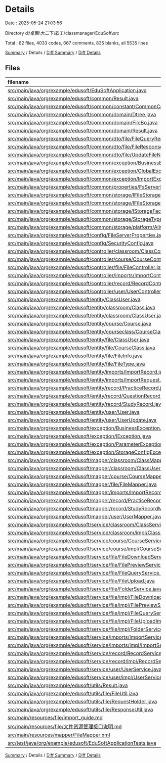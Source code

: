 # Details

Date : 2025-05-24 21:03:56

Directory d:\\桌面\\大二下\\软工\\classmanager\\EduSoft\\src

Total : 82 files,  4033 codes, 667 comments, 835 blanks, all 5535 lines

[Summary](results.md) / Details / [Diff Summary](diff.md) / [Diff Details](diff-details.md)

## Files
| filename | language | code | comment | blank | total |
| :--- | :--- | ---: | ---: | ---: | ---: |
| [src/main/java/org/example/edusoft/EduSoftApplication.java](/src/main/java/org/example/edusoft/EduSoftApplication.java) | Java | 16 | 1 | 6 | 23 |
| [src/main/java/org/example/edusoft/common/Result.java](/src/main/java/org/example/edusoft/common/Result.java) | Java | 24 | 0 | 5 | 29 |
| [src/main/java/org/example/edusoft/common/constant/CommonConstant.java](/src/main/java/org/example/edusoft/common/constant/CommonConstant.java) | Java | 20 | 45 | 17 | 82 |
| [src/main/java/org/example/edusoft/common/domain/Dtree.java](/src/main/java/org/example/edusoft/common/domain/Dtree.java) | Java | 13 | 19 | 10 | 42 |
| [src/main/java/org/example/edusoft/common/domain/FileBo.java](/src/main/java/org/example/edusoft/common/domain/FileBo.java) | Java | 62 | 67 | 25 | 154 |
| [src/main/java/org/example/edusoft/common/domain/Result.java](/src/main/java/org/example/edusoft/common/domain/Result.java) | Java | 33 | 6 | 12 | 51 |
| [src/main/java/org/example/edusoft/common/dto/file/FileQueryRequest.java](/src/main/java/org/example/edusoft/common/dto/file/FileQueryRequest.java) | Java | 10 | 0 | 1 | 11 |
| [src/main/java/org/example/edusoft/common/dto/file/FileResponseDTO.java](/src/main/java/org/example/edusoft/common/dto/file/FileResponseDTO.java) | Java | 16 | 1 | 2 | 19 |
| [src/main/java/org/example/edusoft/common/dto/file/UpdateFileNameDTO.java](/src/main/java/org/example/edusoft/common/dto/file/UpdateFileNameDTO.java) | Java | 17 | 4 | 10 | 31 |
| [src/main/java/org/example/edusoft/common/exception/BusinessException.java](/src/main/java/org/example/edusoft/common/exception/BusinessException.java) | Java | 15 | 0 | 4 | 19 |
| [src/main/java/org/example/edusoft/common/exception/GlobalExceptionHandler.java](/src/main/java/org/example/edusoft/common/exception/GlobalExceptionHandler.java) | Java | 15 | 0 | 4 | 19 |
| [src/main/java/org/example/edusoft/common/exception/ImportException.java](/src/main/java/org/example/edusoft/common/exception/ImportException.java) | Java | 20 | 0 | 5 | 25 |
| [src/main/java/org/example/edusoft/common/properties/FsServerProperties.java](/src/main/java/org/example/edusoft/common/properties/FsServerProperties.java) | Java | 43 | 15 | 29 | 87 |
| [src/main/java/org/example/edusoft/common/storage/IFileStorage.java](/src/main/java/org/example/edusoft/common/storage/IFileStorage.java) | Java | 15 | 40 | 11 | 66 |
| [src/main/java/org/example/edusoft/common/storage/IFileStorageProvider.java](/src/main/java/org/example/edusoft/common/storage/IFileStorageProvider.java) | Java | 4 | 6 | 2 | 12 |
| [src/main/java/org/example/edusoft/common/storage/IStorageFactory.java](/src/main/java/org/example/edusoft/common/storage/IStorageFactory.java) | Java | 22 | 12 | 6 | 40 |
| [src/main/java/org/example/edusoft/common/storage/StorageType.java](/src/main/java/org/example/edusoft/common/storage/StorageType.java) | Java | 4 | 21 | 3 | 28 |
| [src/main/java/org/example/edusoft/common/storage/platform/AliyunOssStorage.java](/src/main/java/org/example/edusoft/common/storage/platform/AliyunOssStorage.java) | Java | 134 | 15 | 15 | 164 |
| [src/main/java/org/example/edusoft/config/FileServerProperties.java](/src/main/java/org/example/edusoft/config/FileServerProperties.java) | Java | 50 | 4 | 16 | 70 |
| [src/main/java/org/example/edusoft/config/SecurityConfig.java](/src/main/java/org/example/edusoft/config/SecurityConfig.java) | Java | 18 | 0 | 7 | 25 |
| [src/main/java/org/example/edusoft/controller/classroom/ClassController.java](/src/main/java/org/example/edusoft/controller/classroom/ClassController.java) | Java | 139 | 0 | 18 | 157 |
| [src/main/java/org/example/edusoft/controller/course/CourseController.java](/src/main/java/org/example/edusoft/controller/course/CourseController.java) | Java | 74 | 0 | 9 | 83 |
| [src/main/java/org/example/edusoft/controller/file/FileController.java](/src/main/java/org/example/edusoft/controller/file/FileController.java) | Java | 101 | 37 | 17 | 155 |
| [src/main/java/org/example/edusoft/controller/imports/ImportController.java](/src/main/java/org/example/edusoft/controller/imports/ImportController.java) | Java | 57 | 1 | 9 | 67 |
| [src/main/java/org/example/edusoft/controller/record/RecordController.java](/src/main/java/org/example/edusoft/controller/record/RecordController.java) | Java | 131 | 11 | 17 | 159 |
| [src/main/java/org/example/edusoft/controller/user/UserController.java](/src/main/java/org/example/edusoft/controller/user/UserController.java) | Java | 185 | 36 | 15 | 236 |
| [src/main/java/org/example/edusoft/entity/ClassUser.java](/src/main/java/org/example/edusoft/entity/ClassUser.java) | Java | 25 | 6 | 8 | 39 |
| [src/main/java/org/example/edusoft/entity/classroom/Class.java](/src/main/java/org/example/edusoft/entity/classroom/Class.java) | Java | 23 | 0 | 5 | 28 |
| [src/main/java/org/example/edusoft/entity/classroom/ClassUser.java](/src/main/java/org/example/edusoft/entity/classroom/ClassUser.java) | Java | 11 | 0 | 2 | 13 |
| [src/main/java/org/example/edusoft/entity/course/Course.java](/src/main/java/org/example/edusoft/entity/course/Course.java) | Java | 30 | 0 | 9 | 39 |
| [src/main/java/org/example/edusoft/entity/courseclass/CourseClass.java](/src/main/java/org/example/edusoft/entity/courseclass/CourseClass.java) | Java | 13 | 4 | 6 | 23 |
| [src/main/java/org/example/edusoft/entity/file/ClassUser.java](/src/main/java/org/example/edusoft/entity/file/ClassUser.java) | Java | 25 | 6 | 8 | 39 |
| [src/main/java/org/example/edusoft/entity/file/CourseClass.java](/src/main/java/org/example/edusoft/entity/file/CourseClass.java) | Java | 13 | 4 | 6 | 23 |
| [src/main/java/org/example/edusoft/entity/file/FileInfo.java](/src/main/java/org/example/edusoft/entity/file/FileInfo.java) | Java | 42 | 7 | 8 | 57 |
| [src/main/java/org/example/edusoft/entity/file/FileType.java](/src/main/java/org/example/edusoft/entity/file/FileType.java) | Java | 18 | 6 | 4 | 28 |
| [src/main/java/org/example/edusoft/entity/imports/ImportRecord.java](/src/main/java/org/example/edusoft/entity/imports/ImportRecord.java) | Java | 37 | 0 | 11 | 48 |
| [src/main/java/org/example/edusoft/entity/imports/ImportRequest.java](/src/main/java/org/example/edusoft/entity/imports/ImportRequest.java) | Java | 12 | 0 | 2 | 14 |
| [src/main/java/org/example/edusoft/entity/record/PracticeRecord.java](/src/main/java/org/example/edusoft/entity/record/PracticeRecord.java) | Java | 23 | 1 | 1 | 25 |
| [src/main/java/org/example/edusoft/entity/record/QuestionRecord.java](/src/main/java/org/example/edusoft/entity/record/QuestionRecord.java) | Java | 20 | 0 | 1 | 21 |
| [src/main/java/org/example/edusoft/entity/record/StudyRecord.java](/src/main/java/org/example/edusoft/entity/record/StudyRecord.java) | Java | 20 | 1 | 2 | 23 |
| [src/main/java/org/example/edusoft/entity/user/User.java](/src/main/java/org/example/edusoft/entity/user/User.java) | Java | 46 | 0 | 10 | 56 |
| [src/main/java/org/example/edusoft/entity/user/UserUpdate.java](/src/main/java/org/example/edusoft/entity/user/UserUpdate.java) | Java | 14 | 2 | 4 | 20 |
| [src/main/java/org/example/edusoft/exception/BusinessException.java](/src/main/java/org/example/edusoft/exception/BusinessException.java) | Java | 33 | 4 | 9 | 46 |
| [src/main/java/org/example/edusoft/exception/IException.java](/src/main/java/org/example/edusoft/exception/IException.java) | Java | 22 | 6 | 9 | 37 |
| [src/main/java/org/example/edusoft/exception/ParameterException.java](/src/main/java/org/example/edusoft/exception/ParameterException.java) | Java | 31 | 6 | 9 | 46 |
| [src/main/java/org/example/edusoft/exception/StorageConfigException.java](/src/main/java/org/example/edusoft/exception/StorageConfigException.java) | Java | 12 | 6 | 6 | 24 |
| [src/main/java/org/example/edusoft/mapper/classroom/ClassMapper.java](/src/main/java/org/example/edusoft/mapper/classroom/ClassMapper.java) | Java | 22 | 0 | 5 | 27 |
| [src/main/java/org/example/edusoft/mapper/classroom/ClassUserMapper.java](/src/main/java/org/example/edusoft/mapper/classroom/ClassUserMapper.java) | Java | 17 | 0 | 5 | 22 |
| [src/main/java/org/example/edusoft/mapper/course/CourseMapper.java](/src/main/java/org/example/edusoft/mapper/course/CourseMapper.java) | Java | 13 | 0 | 3 | 16 |
| [src/main/java/org/example/edusoft/mapper/file/FileMapper.java](/src/main/java/org/example/edusoft/mapper/file/FileMapper.java) | Java | 45 | 31 | 24 | 100 |
| [src/main/java/org/example/edusoft/mapper/imports/ImportRecordMapper.java](/src/main/java/org/example/edusoft/mapper/imports/ImportRecordMapper.java) | Java | 11 | 0 | 3 | 14 |
| [src/main/java/org/example/edusoft/mapper/record/PracticeRecordMapper.java](/src/main/java/org/example/edusoft/mapper/record/PracticeRecordMapper.java) | Java | 193 | 0 | 10 | 203 |
| [src/main/java/org/example/edusoft/mapper/record/StudyRecordMapper.java](/src/main/java/org/example/edusoft/mapper/record/StudyRecordMapper.java) | Java | 34 | 0 | 3 | 37 |
| [src/main/java/org/example/edusoft/mapper/user/UserMapper.java](/src/main/java/org/example/edusoft/mapper/user/UserMapper.java) | Java | 34 | 0 | 7 | 41 |
| [src/main/java/org/example/edusoft/service/classroom/ClassService.java](/src/main/java/org/example/edusoft/service/classroom/ClassService.java) | Java | 21 | 28 | 15 | 64 |
| [src/main/java/org/example/edusoft/service/classroom/impl/ClassServiceImpl.java](/src/main/java/org/example/edusoft/service/classroom/impl/ClassServiceImpl.java) | Java | 243 | 15 | 39 | 297 |
| [src/main/java/org/example/edusoft/service/course/CourseService.java](/src/main/java/org/example/edusoft/service/course/CourseService.java) | Java | 10 | 5 | 6 | 21 |
| [src/main/java/org/example/edusoft/service/course/impl/CourseServiceImpl.java](/src/main/java/org/example/edusoft/service/course/impl/CourseServiceImpl.java) | Java | 83 | 10 | 20 | 113 |
| [src/main/java/org/example/edusoft/service/file/FileDownloadService.java](/src/main/java/org/example/edusoft/service/file/FileDownloadService.java) | Java | 5 | 3 | 3 | 11 |
| [src/main/java/org/example/edusoft/service/file/FilePreviewService.java](/src/main/java/org/example/edusoft/service/file/FilePreviewService.java) | Java | 5 | 0 | 3 | 8 |
| [src/main/java/org/example/edusoft/service/file/FileQueryService.java](/src/main/java/org/example/edusoft/service/file/FileQueryService.java) | Java | 16 | 9 | 9 | 34 |
| [src/main/java/org/example/edusoft/service/file/FileUpload.java](/src/main/java/org/example/edusoft/service/file/FileUpload.java) | Java | 10 | 3 | 4 | 17 |
| [src/main/java/org/example/edusoft/service/file/FolderService.java](/src/main/java/org/example/edusoft/service/file/FolderService.java) | Java | 6 | 6 | 5 | 17 |
| [src/main/java/org/example/edusoft/service/file/impl/FileDownloadServiceImpl.java](/src/main/java/org/example/edusoft/service/file/impl/FileDownloadServiceImpl.java) | Java | 61 | 7 | 12 | 80 |
| [src/main/java/org/example/edusoft/service/file/impl/FilePreviewServiceImpl.java](/src/main/java/org/example/edusoft/service/file/impl/FilePreviewServiceImpl.java) | Java | 38 | 2 | 7 | 47 |
| [src/main/java/org/example/edusoft/service/file/impl/FileQueryServiceImpl.java](/src/main/java/org/example/edusoft/service/file/impl/FileQueryServiceImpl.java) | Java | 92 | 5 | 15 | 112 |
| [src/main/java/org/example/edusoft/service/file/impl/FileUploadImpl.java](/src/main/java/org/example/edusoft/service/file/impl/FileUploadImpl.java) | Java | 200 | 27 | 31 | 258 |
| [src/main/java/org/example/edusoft/service/file/impl/FolderServiceImpl.java](/src/main/java/org/example/edusoft/service/file/impl/FolderServiceImpl.java) | Java | 49 | 5 | 6 | 60 |
| [src/main/java/org/example/edusoft/service/imports/ImportService.java](/src/main/java/org/example/edusoft/service/imports/ImportService.java) | Java | 9 | 3 | 4 | 16 |
| [src/main/java/org/example/edusoft/service/imports/impl/ImportServiceImpl.java](/src/main/java/org/example/edusoft/service/imports/impl/ImportServiceImpl.java) | Java | 109 | 4 | 20 | 133 |
| [src/main/java/org/example/edusoft/service/record/RecordService.java](/src/main/java/org/example/edusoft/service/record/RecordService.java) | Java | 12 | 0 | 1 | 13 |
| [src/main/java/org/example/edusoft/service/record/impl/RecordServiceImpl.java](/src/main/java/org/example/edusoft/service/record/impl/RecordServiceImpl.java) | Java | 203 | 22 | 30 | 255 |
| [src/main/java/org/example/edusoft/service/user/UserService.java](/src/main/java/org/example/edusoft/service/user/UserService.java) | Java | 8 | 0 | 6 | 14 |
| [src/main/java/org/example/edusoft/service/user/impl/UserServiceImpl.java](/src/main/java/org/example/edusoft/service/user/impl/UserServiceImpl.java) | Java | 33 | 1 | 3 | 37 |
| [src/main/java/org/example/edusoft/utils/Result.java](/src/main/java/org/example/edusoft/utils/Result.java) | Java | 37 | 0 | 9 | 46 |
| [src/main/java/org/example/edusoft/utils/file/FileUtil.java](/src/main/java/org/example/edusoft/utils/file/FileUtil.java) | Java | 149 | 32 | 19 | 200 |
| [src/main/java/org/example/edusoft/utils/file/RequestHolder.java](/src/main/java/org/example/edusoft/utils/file/RequestHolder.java) | Java | 33 | 16 | 10 | 59 |
| [src/main/java/org/example/edusoft/utils/file/ResponseUtil.java](/src/main/java/org/example/edusoft/utils/file/ResponseUtil.java) | Java | 20 | 13 | 5 | 38 |
| [src/main/resources/file/import\_guide.md](/src/main/resources/file/import_guide.md) | Markdown | 99 | 0 | 20 | 119 |
| [src/main/resources/file/文件资源管理接口说明.md](/src/main/resources/file/%E6%96%87%E4%BB%B6%E8%B5%84%E6%BA%90%E7%AE%A1%E7%90%86%E6%8E%A5%E5%8F%A3%E8%AF%B4%E6%98%8E.md) | Markdown | 208 | 0 | 46 | 254 |
| [src/main/resources/mapper/FileMapper.xml](/src/main/resources/mapper/FileMapper.xml) | XML | 188 | 20 | 27 | 235 |
| [src/test/java/org/example/edusoft/EduSoftApplicationTests.java](/src/test/java/org/example/edusoft/EduSoftApplicationTests.java) | Java | 9 | 0 | 5 | 14 |

[Summary](results.md) / Details / [Diff Summary](diff.md) / [Diff Details](diff-details.md)